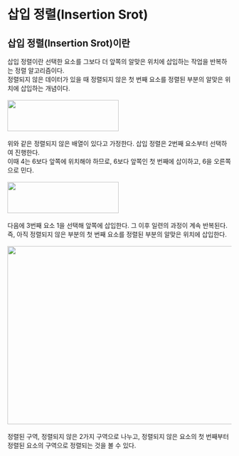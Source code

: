 # 삽입 정렬(Insertion Srot)

## 삽입 정렬(Insertion Srot)이란
삽입 정렬이란 선택한 요소를 그보다 더 앞쪽의 알맞은 위치에 삽입하는 작업을 반복하는 정렬 알고리즘이다.
<br>
정렬되지 않은 데이터가 있을 때 정렬되지 않은 첫 번째 요소를 정렬된 부분의 알맞은 위치에 삽입하는 개념이다.
<br>
<br>
<img src="https://user-images.githubusercontent.com/87363461/201469759-47b0b434-e526-475d-a91a-9b4d995608ee.JPG" width="250" height="70">
<br>
<br>
위와 같은 정렬되지 않은 배열이 있다고 가정한다. 삽입 정렬은 2번째 요소부터 선택하여 진행한다.
<br>
이때 4는 6보다 앞쪽에 위치해야 하므로, 6보다 앞쪽인 첫 번째에 삽이하고, 6을 오른쪽으로 민다.
<br>
<br>
<img src="https://user-images.githubusercontent.com/87363461/201469884-64c49c8f-1009-4eb4-956c-853c711af94d.JPG" width="250" height="70">
<br>
<br>
다음에 3번째 요소 1을 선택해 앞쪽에 삽입한다. 그 이후 일련의 과정이 계속 반복된다.
<br>
즉, 아직 정렬되지 않은 부분의 첫 번째 요소를 정렬된 부분의 알맞은 위치에 삽입한다.
<br>
<br>
<img src="https://user-images.githubusercontent.com/87363461/201469947-de401da3-2552-4e72-b35c-3378c5d0bd84.JPG" width="600" height="400">
<br>
<br>
정렬된 구역, 정렬되지 않은 2가지 구역으로 나누고, 정렬되지 않은 요소의 첫 번째부터 정렬된 요소의 구역으로 정렬되는 것을 볼 수 있다.
